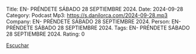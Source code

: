 Title: EN- PRÉNDETE SÁBADO 28 SEPTIEMBRE 2024.
Date: 2024-09-28
Category: Podcast
Mp3: https://s.danilorca.com/2024-09-28.mp3
Company: EN- PRÉNDETE SÁBADO 28 SEPTIEMBRE 2024.
Person: EN- PRÉNDETE SÁBADO 28 SEPTIEMBRE 2024.
Tags: EN- PRÉNDETE SÁBADO 28 SEPTIEMBRE 2024.
Rating: 0

<a href="https://s.danilorca.com/2024-09-28.mp3" type="audio/mpeg">
Escuchar
</a>

